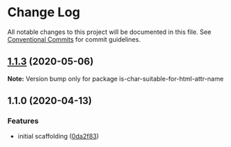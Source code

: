 # Change Log

All notable changes to this project will be documented in this file.
See [Conventional Commits](https://conventionalcommits.org) for commit guidelines.

## [1.1.3](https://gitlab.com/codsen/codsen/compare/is-char-suitable-for-html-attr-name@1.1.2...is-char-suitable-for-html-attr-name@1.1.3) (2020-05-06)

**Note:** Version bump only for package is-char-suitable-for-html-attr-name





## 1.1.0 (2020-04-13)

### Features

- initial scaffolding ([0da2f83](https://gitlab.com/codsen/codsen/commit/0da2f83eac662c8b0f2c82e3dfcfe79f5ef4fd23))
